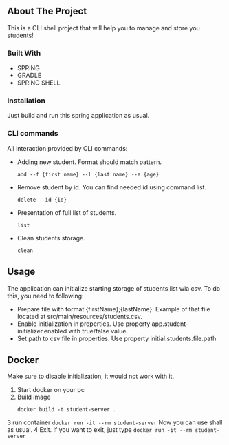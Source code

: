 ## About The Project

This is a CLI shell project that will help you to manage and store you students!

### Built With
- SPRING
- GRADLE
- SPRING SHELL

### Installation

Just build and run this spring application as usual.

### CLI commands
All interaction provided by CLI commands:
- Adding new student. Format should match pattern.
    ```
    add --f {first name} --l {last name} --a {age}
    ```
- Remove student by id. You can find needed id using command list.
    ```
    delete --id {id}
    ```
- Presentation of full list of students.
    ```
    list
    ```
- Clean students storage.
    ```
    clean
    ```

## Usage

The application can initialize starting storage of students list wia csv. To do this, you need to following:
- Prepare file with format {firstName};{lastName}. Example of that file located at src/main/resources/students.csv.
- Enable initialization in properties. Use property app.student-initializer.enabled with true/false value. 
- Set path to csv file in properties. Use property initial.students.file.path

## Docker
Make sure to disable initialization, it would not work with it.
1. Start docker on your pc
2. Build image
    ```
    docker build -t student-server .
    ```
3 run container
    ```
    docker run -it --rm student-server
    ```
    Now you can use shall as usual.
4 Exit. If you want to exit, just type
    ```
    docker run -it --rm student-server
    ```





   


